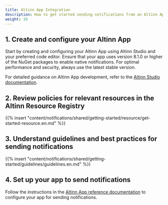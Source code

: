 ```yaml
---
title: Altinn App Integration
description: How to get started sending notifications from an Altinn App.
weight: 10
---
```


## 1. Create and configure your Altinn App

Start by creating and configuring your Altinn App using Altinn Studio and your preferred code editor. 
Ensure that your app uses version 8.1.0 or higher of the NuGet packages to enable native notifications.
For optimal performance and security, always use the latest stable version.

For detailed guidance on Altinn App development, refer to the [Altinn Studio documentation](/altinn-studio).

## 2. Review policies for relevant resources in the Altinn Resource Registry

{{% insert "content/notifications/shared/getting-started/resource/get-started-resource.en.md" %}}

## 3. Understand guidelines and best practices for sending notifications

{{% insert "content/notifications/shared/getting-started/guidelines/guidelines.en.md" %}}

## 4. Set up your app to send notifications

Follow the instructions in the [Altinn App reference documentation](/altinn-studio/reference/logic/notifications/) to configure your app for sending notifications.